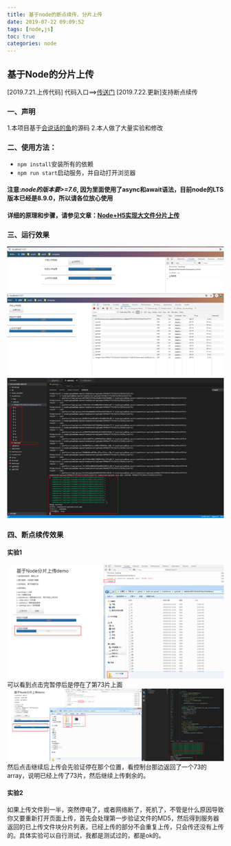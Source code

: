 ```yaml
---
title: 基于node的断点续传、分片上传
date: 2019-07-22 09:09:52
tags: [node,js]
toc: true 
categories: node
---
```

## 基于Node的分片上传
[2019.7.21.上传代码] 代码入口==>[传送门](https://github.com/pengqiangsheng/node-cut-upload) 
[2019.7.22.更新]支持断点续传

### 一、声明
1.本项目基于[会说话的鱼](https://segmentfault.com/u/sunhk)的源码
2.本人做了大量实验和修改

### 二、使用方法：
+ `npm install`安装所有的依赖
+ `npm run start`启动服务，并自动打开浏览器
#### 注意:*node的版本要>=7.6*, 因为里面使用了async和await语法，目前node的LTS版本已经是8.9.0，所以请各位放心使用
#### 详细的原理和步骤，请参见文章：[Node+H5实现大文件分片上传](https://segmentfault.com/a/1190000008899001)

### 三、运行效果
![](基于node的断点续传、分片上传/1.png)
![](基于node的断点续传、分片上传/2.png)
![](基于node的断点续传、分片上传/3.png)

### 四、断点续传效果
#### 实验1
![](基于node的断点续传、分片上传/cut-1.png)
可以看到点击完暂停后是停在了第73片上面
![](基于node的断点续传、分片上传/cut-2.png)
然后点击继续后上传会先验证停在那个位置，看控制台那边返回了一个73的array，说明已经上传了73片，然后继续上传剩余的。

#### 实验2
如果上传文件到一半，突然停电了，或者网络断了，死机了，不管是什么原因导致你又要重新打开页面上传，首先会处理第一步验证文件的MD5，然后得到服务器返回的已上传文件块分片列表，已经上传的部分不会重复上传，只会传还没有上传的。具体实验可以自行测试，我都是测试过的，都是ok的。
